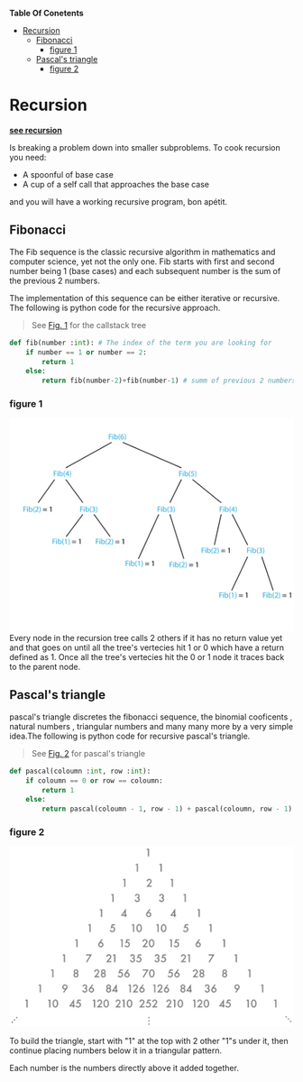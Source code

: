 **Table Of Conetents**
<!-- TOC -->

- [Recursion](#recursion)
    - [Fibonacci](#fibonacci)
        - [figure 1](#figure-1)
    - [Pascal's triangle](#pascals-triangle)
        - [figure 2](#figure-2)

<!-- /TOC -->

# Recursion
__[see recursion](#Recursion)__

Is breaking a problem down into smaller subproblems.
To cook recursion you need:
+ A spoonful of base case
+ A cup of a self call that approaches the base case

and you will have a working recursive program, bon apétit.

## Fibonacci

The Fib sequence is the classic recursive algorithm in mathematics and computer science, yet not the only one. Fib starts with first and second number being 1 (base cases) and each subsequent number is the sum of the previous 2 numbers.

The implementation of this sequence can be either iterative or recursive. The following is python code for the recursive approach.
> See [Fig. 1](###figure-1) for the callstack tree
```python
def fib(number :int): # The index of the term you are looking for
    if number == 1 or number == 2:
        return 1
    else:
        return fib(number-2)+fib(number-1) # summ of previous 2 numbers
```

### figure 1
![](Images/img7.png)
Every node in the recursion tree calls 2 others if it has no return value yet and that goes on until all the tree's vertecies hit 1 or 0 which have a return defined as 1. Once all the tree's vertecies hit the 0 or 1 node it traces back to the parent node.

## Pascal's triangle

pascal's triangle discretes the fibonacci sequence, the binomial cooficents , natural numbers , triangular numbers and many many more by a very simple idea.The following is python code for recursive pascal's triangle.
> See [Fig. 2](###figure-2) for pascal's triangle

```Python
def pascal(coloumn :int, row :int):
    if coloumn == 0 or row == coloumn:
        return 1
    else:
        return pascal(coloumn - 1, row - 1) + pascal(coloumn, row - 1)
```

### figure 2
![](Images/img8.png)

To build the triangle, start with "1" at the top with 2 other "1"s under it, then continue placing numbers below it in a triangular pattern.

Each number is the numbers directly above it added together.